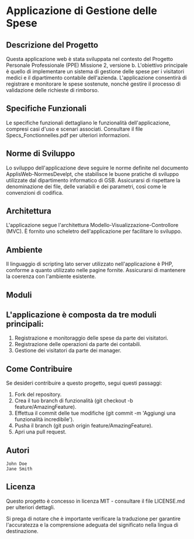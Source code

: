 # Applicazione di Gestione delle Spese
## Descrizione del Progetto

Questa applicazione web è stata sviluppata nel contesto del Progetto Personale Professionale (PPE) Missione 2, versione b. L'obiettivo principale è quello di implementare un sistema di gestione delle spese per i visitatori medici e il dipartimento contabile dell'azienda. L'applicazione consentirà di registrare e monitorare le spese sostenute, nonché gestire il processo di validazione delle richieste di rimborso.

## Specifiche Funzionali

Le specifiche funzionali dettagliano le funzionalità dell'applicazione, compresi casi d'uso e scenari associati. Consultare il file Specs_Fonctionnelles.pdf per ulteriori informazioni.

## Norme di Sviluppo

Lo sviluppo dell'applicazione deve seguire le norme definite nel documento ApplisWeb-NormesDevelpt, che stabilisce le buone pratiche di sviluppo utilizzate dal dipartimento informatico di GSB. Assicurarsi di rispettare la denominazione dei file, delle variabili e dei parametri, così come le convenzioni di codifica.

## Architettura

L'applicazione segue l'architettura Modello-Visualizzazione-Controllore (MVC). È fornito uno scheletro dell'applicazione per facilitare lo sviluppo.

## Ambiente

Il linguaggio di scripting lato server utilizzato nell'applicazione è PHP, conforme a quanto utilizzato nelle pagine fornite. Assicurarsi di mantenere la coerenza con l'ambiente esistente.

## Moduli

## L'applicazione è composta da tre moduli principali:

1. Registrazione e monitoraggio delle spese da parte dei visitatori.
2. Registrazione delle operazioni da parte dei contabili.
3. Gestione dei visitatori da parte dei manager.

## Come Contribuire

Se desideri contribuire a questo progetto, segui questi passaggi:

1. Fork del repository.
2. Crea il tuo branch di funzionalità (git checkout -b feature/AmazingFeature).
3. Effettua il commit delle tue modifiche (git commit -m 'Aggiungi una funzionalità incredibile').
4. Pusha il branch (git push origin feature/AmazingFeature).
5. Apri una pull request.

## Autori

    John Doe
    Jane Smith

## Licenza

Questo progetto è concesso in licenza MIT - consultare il file LICENSE.md per ulteriori dettagli.

Si prega di notare che è importante verificare la traduzione per garantire l'accuratezza e la comprensione adeguata del significato nella lingua di destinazione.
